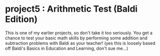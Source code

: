 # project5 : Arithmetic Test (Baldi Edition)
This is one of my earlier projects, so don't take it too seriously.
You get a chance to test your basic math skills by performing some addition and subtraction problems with Baldi as your teacher!
(yes this is loosely based off Baldi's Basics in Education and Learning, don't sue me...)
